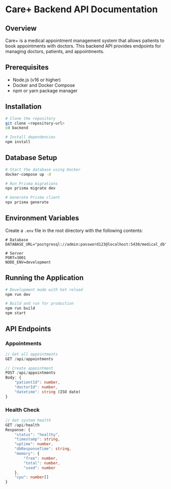 # Care+ Backend API Documentation

## Overview

Care+ is a medical appointment management system that allows patients to book appointments with doctors. This backend API provides endpoints for managing doctors, patients, and appointments.

## Prerequisites

- Node.js (v16 or higher)
- Docker and Docker Compose
- npm or yarn package manager

## Installation

```bash
# Clone the repository
git clone <repository-url>
cd backend

# Install dependencies
npm install
```

## Database Setup

```bash
# Start the database using Docker
docker-compose up -d

# Run Prisma migrations
npx prisma migrate dev

# Generate Prisma client
npx prisma generate
```

## Environment Variables

Create a `.env` file in the root directory with the following contents:

```env
# Database
DATABASE_URL="postgresql://admin:password123@localhost:5430/medical_db"

# Server
PORT=3001
NODE_ENV=development
```

## Running the Application

```bash
# Development mode with hot reload
npm run dev

# Build and run for production
npm run build
npm start
```

## API Endpoints

### Appointments

```typescript
// Get all appointments
GET /api/appointments

// Create appointment
POST /api/appointments
Body: {
    "patientId": number,
    "doctorId": number,
    "datetime": string (ISO date)
}
```

### Health Check

```typescript
// Get system health
GET /api/health
Response: {
    "status": "healthy",
    "timestamp": string,
    "uptime": number,
    "dbResponseTime": string,
    "memory": {
        "free": number,
        "total": number,
        "used": number
    },
    "cpu": number[]
}
```
